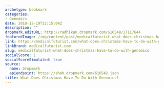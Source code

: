 ```yaml
---
archetype: bookmark
categories:
- Genomics
date: 2018-12-19T12:15:04Z
description: ""
dropmark.editURL: http://radhikan.dropmark.com/616548/17117644
featuredImage: /img/content/post/medicalfuturist-what-does-christmas-have-to-do-with-genomics.JPG
link: https://medicalfuturist.com/what-does-christmas-have-to-do-with-genomics
linkBrand: medicalfuturist.com
slug: medicalfuturist-what-does-christmas-have-to-do-with-genomics
socialScore: 1
socialScoreSimulated: true
source:
  name: Dropmark
  apiendpoint: https://shah.dropmark.com/616548.json
title: What Does Christmas Have To Do With Genomics?
---
```

